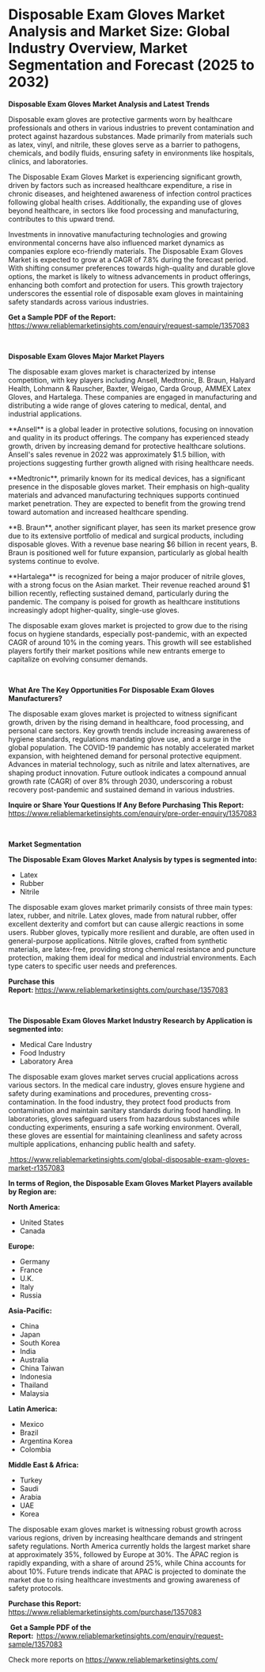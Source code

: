 <p><h1>Disposable Exam Gloves Market Analysis and Market Size: Global Industry Overview, Market Segmentation and Forecast (2025 to 2032)</h1></p><p><strong>Disposable Exam Gloves Market Analysis and Latest Trends</strong></p>
<p><p>Disposable exam gloves are protective garments worn by healthcare professionals and others in various industries to prevent contamination and protect against hazardous substances. Made primarily from materials such as latex, vinyl, and nitrile, these gloves serve as a barrier to pathogens, chemicals, and bodily fluids, ensuring safety in environments like hospitals, clinics, and laboratories.</p><p>The Disposable Exam Gloves Market is experiencing significant growth, driven by factors such as increased healthcare expenditure, a rise in chronic diseases, and heightened awareness of infection control practices following global health crises. Additionally, the expanding use of gloves beyond healthcare, in sectors like food processing and manufacturing, contributes to this upward trend. </p><p>Investments in innovative manufacturing technologies and growing environmental concerns have also influenced market dynamics as companies explore eco-friendly materials. The Disposable Exam Gloves Market is expected to grow at a CAGR of 7.8% during the forecast period. With shifting consumer preferences towards high-quality and durable glove options, the market is likely to witness advancements in product offerings, enhancing both comfort and protection for users. This growth trajectory underscores the essential role of disposable exam gloves in maintaining safety standards across various industries.</p></p>
<p><strong>Get a Sample PDF of the Report:&nbsp;</strong> <a href="https://www.reliablemarketinsights.com/enquiry/request-sample/1357083?utm_campaign=2012&utm_medium=2&utm_source=Github&utm_content=ia&utm_term=15022025&utm_id=disposable-exam-gloves">https://www.reliablemarketinsights.com/enquiry/request-sample/1357083</a></p>
<p>&nbsp;</p>
<p><strong>Disposable Exam Gloves Major Market Players</strong></p>
<p><p>The disposable exam gloves market is characterized by intense competition, with key players including Ansell, Medtronic, B. Braun, Halyard Health, Lohmann & Rauscher, Baxter, Weigao, Carda Group, AMMEX Latex Gloves, and Hartalega. These companies are engaged in manufacturing and distributing a wide range of gloves catering to medical, dental, and industrial applications.</p><p>**Ansell** is a global leader in protective solutions, focusing on innovation and quality in its product offerings. The company has experienced steady growth, driven by increasing demand for protective healthcare solutions. Ansell's sales revenue in 2022 was approximately $1.5 billion, with projections suggesting further growth aligned with rising healthcare needs.</p><p>**Medtronic**, primarily known for its medical devices, has a significant presence in the disposable gloves market. Their emphasis on high-quality materials and advanced manufacturing techniques supports continued market penetration. They are expected to benefit from the growing trend toward automation and increased healthcare spending.</p><p>**B. Braun**, another significant player, has seen its market presence grow due to its extensive portfolio of medical and surgical products, including disposable gloves. With a revenue base nearing $6 billion in recent years, B. Braun is positioned well for future expansion, particularly as global health systems continue to evolve.</p><p>**Hartalega** is recognized for being a major producer of nitrile gloves, with a strong focus on the Asian market. Their revenue reached around $1 billion recently, reflecting sustained demand, particularly during the pandemic. The company is poised for growth as healthcare institutions increasingly adopt higher-quality, single-use gloves.</p><p>The disposable exam gloves market is projected to grow due to the rising focus on hygiene standards, especially post-pandemic, with an expected CAGR of around 10% in the coming years. This growth will see established players fortify their market positions while new entrants emerge to capitalize on evolving consumer demands.</p></p>
<p>&nbsp;</p>
<p><strong>What Are The Key Opportunities For Disposable Exam Gloves Manufacturers?</strong></p>
<p><p>The disposable exam gloves market is projected to witness significant growth, driven by the rising demand in healthcare, food processing, and personal care sectors. Key growth trends include increasing awareness of hygiene standards, regulations mandating glove use, and a surge in the global population. The COVID-19 pandemic has notably accelerated market expansion, with heightened demand for personal protective equipment. Advances in material technology, such as nitrile and latex alternatives, are shaping product innovation. Future outlook indicates a compound annual growth rate (CAGR) of over 8% through 2030, underscoring a robust recovery post-pandemic and sustained demand in various industries.</p></p>
<p><strong>Inquire or Share Your Questions If Any Before Purchasing This Report:</strong> <a href="https://www.reliablemarketinsights.com/enquiry/pre-order-enquiry/1357083?utm_campaign=2012&utm_medium=2&utm_source=Github&utm_content=ia&utm_term=15022025&utm_id=disposable-exam-gloves">https://www.reliablemarketinsights.com/enquiry/pre-order-enquiry/1357083</a></p>
<p>&nbsp;</p>
<p><strong>Market Segmentation</strong></p>
<p><strong>The Disposable Exam Gloves Market Analysis by types is segmented into:</strong></p>
<p><ul><li>Latex</li><li>Rubber</li><li>Nitrile</li></ul></p>
<p><p>The disposable exam gloves market primarily consists of three main types: latex, rubber, and nitrile. Latex gloves, made from natural rubber, offer excellent dexterity and comfort but can cause allergic reactions in some users. Rubber gloves, typically more resilient and durable, are often used in general-purpose applications. Nitrile gloves, crafted from synthetic materials, are latex-free, providing strong chemical resistance and puncture protection, making them ideal for medical and industrial environments. Each type caters to specific user needs and preferences.</p></p>
<p><strong>Purchase this Report:&nbsp;</strong><a href="https://www.reliablemarketinsights.com/purchase/1357083?utm_campaign=2012&utm_medium=2&utm_source=Github&utm_content=ia&utm_term=15022025&utm_id=disposable-exam-gloves">https://www.reliablemarketinsights.com/purchase/1357083</a></p>
<p>&nbsp;</p>
<p><strong>The Disposable Exam Gloves Market Industry Research by Application is segmented into:</strong></p>
<p><ul><li>Medical Care Industry</li><li>Food Industry</li><li>Laboratory Area</li></ul></p>
<p><p>The disposable exam gloves market serves crucial applications across various sectors. In the medical care industry, gloves ensure hygiene and safety during examinations and procedures, preventing cross-contamination. In the food industry, they protect food products from contamination and maintain sanitary standards during food handling. In laboratories, gloves safeguard users from hazardous substances while conducting experiments, ensuring a safe working environment. Overall, these gloves are essential for maintaining cleanliness and safety across multiple applications, enhancing public health and safety.</p></p>
<p><a href="https://www.reliablemarketinsights.com/global-disposable-exam-gloves-market-r1357083?utm_campaign=2012&utm_medium=2&utm_source=Github&utm_content=ia&utm_term=15022025&utm_id=disposable-exam-gloves">&nbsp;https://www.reliablemarketinsights.com/global-disposable-exam-gloves-market-r1357083</a></p>
<p><strong>In terms of Region, the Disposable Exam Gloves Market Players available by Region are:</strong></p>
<p>
    <p> <strong> North America: </strong>
        <ul>
            <li>United States</li>
            <li>Canada</li>
        </ul>
        </p> 
    <p> <strong> Europe: </strong>
        <ul>
            <li>Germany</li>
            <li>France</li>
            <li>U.K.</li>
            <li>Italy</li>
            <li>Russia</li>
        </ul>
        </p> 
    <p> <strong> Asia-Pacific: </strong>
        <ul>
            <li>China</li>
            <li>Japan</li>
            <li>South Korea</li>
            <li>India</li>
            <li>Australia</li>
            <li>China Taiwan</li>
            <li>Indonesia</li>
            <li>Thailand</li>
            <li>Malaysia</li>
        </ul>
        </p> 
    <p> <strong> Latin America: </strong>
        <ul>
            <li>Mexico</li>
            <li>Brazil</li>
            <li>Argentina Korea</li>
            <li>Colombia</li>
        </ul>
        </p> 
    <p> <strong> Middle East & Africa: </strong>
        <ul>
            <li>Turkey</li>
            <li>Saudi</li>
            <li>Arabia</li>
            <li>UAE</li>
            <li>Korea</li>
        </ul>
    </p>
    </p>
<p><p>The disposable exam gloves market is witnessing robust growth across various regions, driven by increasing healthcare demands and stringent safety regulations. North America currently holds the largest market share at approximately 35%, followed by Europe at 30%. The APAC region is rapidly expanding, with a share of around 25%, while China accounts for about 10%. Future trends indicate that APAC is projected to dominate the market due to rising healthcare investments and growing awareness of safety protocols.</p></p>
<p><strong>Purchase this Report: </strong><a href="https://www.reliablemarketinsights.com/purchase/1357083?utm_campaign=2012&utm_medium=2&utm_source=Github&utm_content=ia&utm_term=15022025&utm_id=disposable-exam-gloves">https://www.reliablemarketinsights.com/purchase/1357083</a></p>
<p>&nbsp;<strong>Get a Sample PDF of the Report:&nbsp;&nbsp;</strong><a href="https://www.reliablemarketinsights.com/enquiry/request-sample/1357083?utm_campaign=2012&utm_medium=2&utm_source=Github&utm_content=ia&utm_term=15022025&utm_id=disposable-exam-gloves">https://www.reliablemarketinsights.com/enquiry/request-sample/1357083</a></p>
<p><strong></strong></p>
<p>Check more reports on <a href="https://www.reliablemarketinsights.com/?utm_campaign=2012&utm_medium=2&utm_source=Github&utm_content=ia&utm_term=15022025&utm_id=disposable-exam-gloves">https://www.reliablemarketinsights.com/</a></p>